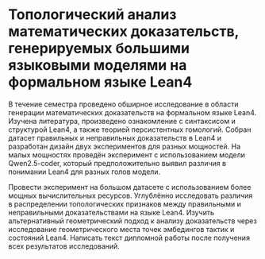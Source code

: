 # Топологический анализ математических доказательств, генерируемых большими языковыми моделями на формальном языке Lean4

В течение семестра проведено обширное исследование в области генерации математических доказательств на формальном языке Lean4. Изучена литература, произведено ознакомление с синтаксисом и структурой Lean4, а также теорией персистентных гомологий. Собран датасет правильных и неправильных доказательств в Lean4 и разработан дизайн двух экспериментов для разных мощностей. На малых мощностях проведён эксперимент с использованием модели Qwen2.5-coder, который предположительно выявил различия в понимании Lean4 для разных голов модели.

Провести эксперимент на большом датасете с использованием более мощных вычислительных ресурсов. Углублённо исследовать различия в распределении топологических признаков между правильными и неправильными доказательствами на языке Lean4. Изучить альтернативный геометрический подход к анализу доказательств через исследование геометрического места точек эмбедингов тактик и состояний Lean4. Написать текст дипломной работы после получения всех результатов исследований.
